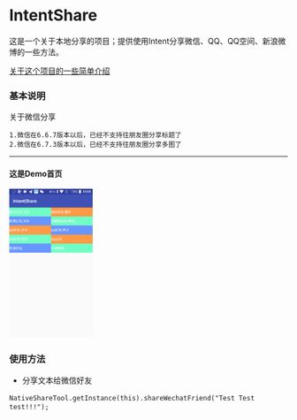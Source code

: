 # IntentShare
这是一个关于本地分享的项目；提供使用Intent分享微信、QQ、QQ空间、新浪微博的一些方法。


[关于这个项目的一些简单介绍](https://www.jianshu.com/p/9522e24713e1)

### 基本说明  
关于微信分享

``` 
1.微信在6.6.7版本以后，已经不支持往朋友圈分享标题了  
2.微信在6.7.3版本以后，已经不支持往朋友圈分享多图了 
```

***

#### 这是Demo首页  
<img src="https://github.com/gudd1991116/Raw/blob/master/ShareIntent/device-2019-06-11-100936.png" width="30%"/>

### 使用方法
* 分享文本给微信好友
```
NativeShareTool.getInstance(this).shareWechatFriend("Test Test test!!!");
```
